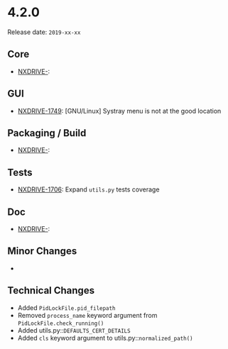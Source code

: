 # 4.2.0

Release date: `2019-xx-xx`

## Core

- [NXDRIVE-](https://jira.nuxeo.com/browse/NXDRIVE-):

## GUI

- [NXDRIVE-1749](https://jira.nuxeo.com/browse/NXDRIVE-1749): [GNU/Linux] Systray menu is not at the good location

## Packaging / Build

- [NXDRIVE-](https://jira.nuxeo.com/browse/NXDRIVE-):

## Tests

- [NXDRIVE-1706](https://jira.nuxeo.com/browse/NXDRIVE-1706): Expand `utils.py` tests coverage

## Doc

- [NXDRIVE-](https://jira.nuxeo.com/browse/NXDRIVE-):

## Minor Changes

-

## Technical Changes

- Added `PidLockFile.pid_filepath`
- Removed `process_name` keyword argument from `PidLockFile.check_running()`
- Added utils.py::`DEFAULTS_CERT_DETAILS`
- Added `cls` keyword argument to utils.py::`normalized_path()`
